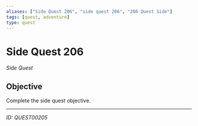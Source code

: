 ```yaml
---
aliases: ["Side Quest 206", "side quest 206", "206 Quest Side"]
tags: [quest, adventure]
type: quest
---
```


# Side Quest 206

*Side Quest*

## Objective
Complete the side quest objective.

---
*ID: QUEST00205*